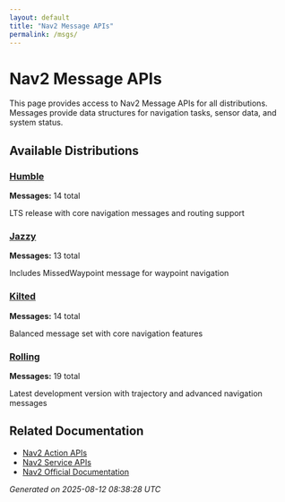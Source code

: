 ```yaml
---
layout: default
title: "Nav2 Message APIs"
permalink: /msgs/
---
```


# Nav2 Message APIs

This page provides access to Nav2 Message APIs for all distributions. Messages provide data structures for navigation tasks, sensor data, and system status.

## Available Distributions

<div class="distribution-grid">
  <div class="distribution-card">
    <h3><a href="/msgs/humble/">Humble</a></h3>
    <p><strong>Messages:</strong> 14 total</p>
    <p>LTS release with core navigation messages and routing support</p>
  </div>
  <div class="distribution-card">
    <h3><a href="/msgs/jazzy/">Jazzy</a></h3>
    <p><strong>Messages:</strong> 13 total</p>
    <p>Includes MissedWaypoint message for waypoint navigation</p>
  </div>
  <div class="distribution-card">
    <h3><a href="/msgs/kilted/">Kilted</a></h3>
    <p><strong>Messages:</strong> 14 total</p>
    <p>Balanced message set with core navigation features</p>
  </div>
  <div class="distribution-card">
    <h3><a href="/msgs/rolling/">Rolling</a></h3>
    <p><strong>Messages:</strong> 19 total</p>
    <p>Latest development version with trajectory and advanced navigation messages</p>
  </div>
</div>

## Related Documentation

- [Nav2 Action APIs](/actions/)
- [Nav2 Service APIs](/srvs/)
- [Nav2 Official Documentation](https://nav2.org/)

*Generated on 2025-08-12 08:38:28 UTC*